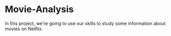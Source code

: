 # Movie-Analysis
In this project, we're going to use our skills to study some information about movies on Netflix.
